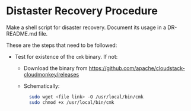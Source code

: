 # Distaster Recovery Procedure

Make a shell script for disaster recovery. Document its usage in a DR-README.md file.

These are the steps that need to be followed:

- Test for existence of the `cmk` binary. If not:
  - Download the binary from <https://github.com/apache/cloudstack-cloudmonkey/releases>
  - Schematically:
  
    ```bash
      sudo wget <file link> -O /usr/local/bin/cmk
      sudo chmod +x /usr/local/bin/cmk
    ```

